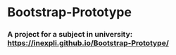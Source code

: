 ﻿# Bootstrap-Prototype
### A project for a subject in university:  https://inexpli.github.io/Bootstrap-Prototype/
